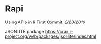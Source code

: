 # Rapi
Using APIs in R
First Commit: *2/23/2016*

JSONLITE package
https://cran.r-project.org/web/packages/jsonlite/index.html


